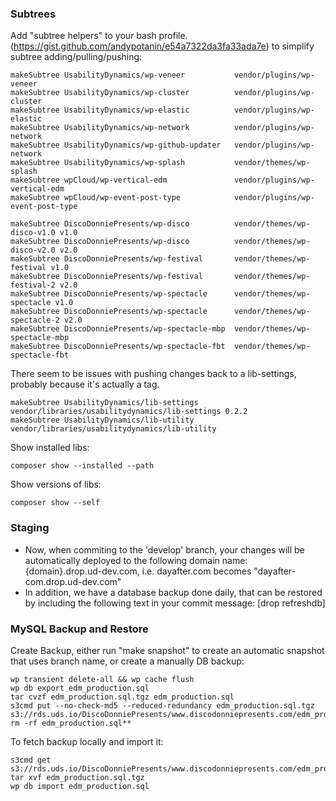 ### Subtrees
Add "subtree helpers" to your bash profile. (https://gist.github.com/andypotanin/e54a7322da3fa33ada7e) to simplify subtree adding/pulling/pushing:

```
makeSubtree UsabilityDynamics/wp-veneer           vendor/plugins/wp-veneer
makeSubtree UsabilityDynamics/wp-cluster          vendor/plugins/wp-cluster
makeSubtree UsabilityDynamics/wp-elastic          vendor/plugins/wp-elastic
makeSubtree UsabilityDynamics/wp-network          vendor/plugins/wp-network
makeSubtree UsabilityDynamics/wp-github-updater   vendor/plugins/wp-network
makeSubtree UsabilityDynamics/wp-splash           vendor/themes/wp-splash
makeSubtree wpCloud/wp-vertical-edm               vendor/plugins/wp-vertical-edm
makeSubtree wpCloud/wp-event-post-type            vendor/plugins/wp-event-post-type
```

```
makeSubtree DiscoDonniePresents/wp-disco          vendor/themes/wp-disco-v1.0 v1.0
makeSubtree DiscoDonniePresents/wp-disco          vendor/themes/wp-disco-v2.0 v2.0
makeSubtree DiscoDonniePresents/wp-festival       vendor/themes/wp-festival v1.0
makeSubtree DiscoDonniePresents/wp-festival       vendor/themes/wp-festival-2 v2.0
makeSubtree DiscoDonniePresents/wp-spectacle      vendor/themes/wp-spectacle v1.0
makeSubtree DiscoDonniePresents/wp-spectacle      vendor/themes/wp-spectacle-2 v2.0
makeSubtree DiscoDonniePresents/wp-spectacle-mbp  vendor/themes/wp-spectacle-mbp
makeSubtree DiscoDonniePresents/wp-spectacle-fbt  vendor/themes/wp-spectacle-fbt
```

There seem to be issues with pushing changes back to a lib-settings, probably because it's actually a tag.
```
makeSubtree UsabilityDynamics/lib-settings        vendor/libraries/usabilitydynamics/lib-settings 0.2.2
makeSubtree UsabilityDynamics/lib-utility         vendor/libraries/usabilitydynamics/lib-utility
```

Show installed libs:
```
composer show --installed --path
```

Show versions of libs:
```
composer show --self
```

### Staging

* Now, when commiting to the 'develop' branch, your changes will be automatically deployed to the following domain name:
  {domain}.drop.ud-dev.com, i.e. dayafter.com becomes "dayafter-com.drop.ud-dev.com"
* In addition, we have a database backup done daily, that can be restored by including the following text in your commit message:
  [drop refreshdb]

### MySQL Backup and Restore
Create Backup, either run "make snapshot" to create an automatic snapshot that uses branch name, or create a manually DB backup:
```
wp transient delete-all && wp cache flush
wp db export edm_production.sql
tar cvzf edm_production.sql.tgz edm_production.sql
s3cmd put --no-check-md5 --reduced-redundancy edm_production.sql.tgz s3://rds.uds.io/DiscoDonniePresents/www.discodonniepresents.com/edm_production.sql.tgz
rm -rf edm_production.sql**
```

To fetch backup locally and import it:
```
s3cmd get s3://rds.uds.io/DiscoDonniePresents/www.discodonniepresents.com/edm_production.sql.tgz
tar xvf edm_production.sql.tgz
wp db import edm_production.sql
```
